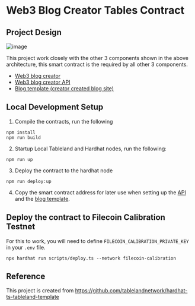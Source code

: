 # Web3 Blog Creator Tables Contract

## Project Design

![image](https://github.com/ychenz/web3-blog-creator-tables-contract/assets/10768904/9e34f784-6964-463f-b02b-96c20ffc8b68)

This project work closely with the other 3 components shown in the above architecture, this smart contract is the required by all other 3 components.

- [Web3 blog creator](https://github.com/ychenz/web3-blog-creator)
- [Web3 blog creator API](https://github.com/ychenz/web3-blog-creator-api)
- [Blog template (creator created blog site)](https://github.com/ychenz/web3-fvm-blog-template)


## Local Development Setup

1. Compile the contracts, run the following

```
npm install
npm run build
```

2. Startup Local Tableland and Hardhat nodes, run the following:

```
npm run up
```

3. Deploy the contract to the hardhat node

```
npm run deploy:up
```

4. Copy the smart contract address for later use when setting up the [API](https://github.com/ychenz/web3-blog-creator-api) and the [blog template](https://github.com/ychenz/web3-fvm-blog-template).

## Deploy the contract to Filecoin Calibration Testnet

For this to work, you will need to define `FILECOIN_CALIBRATION_PRIVATE_KEY` in your `.env` file.

```
npx hardhat run scripts/deploy.ts --network filecoin-calibration
```

## Reference

This project is created from https://github.com/tablelandnetwork/hardhat-ts-tableland-template
